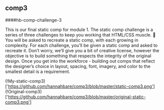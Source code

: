 ## comp3

####hb-comp-challenge-3

This is our final static comp for module 1. The static comp challenge is a series of three challenges to keep you working that HTML/CSS muscle. :muscle: You will be asked to recreate a static comp, with each growing in complexity. For each challenge, you’ll be given a static comp and asked to recreate it. Don’t worry, we’ll give you a bit of creative license, however the objective is to build something that respects the integrity of the original design. Once you get into the workforce - building out comps that reflect the designer’s choice in layout, spacing, font, imagery, and color to the smallest detail is a requirement.


(!My-static-comp3)['https://github.com/hannahbare/comp3/blob/master/static-comp3.png']
(!Original-comp3)['https://github.com/hannahbare/comp3/blob/master/original-static-comp3.png']
